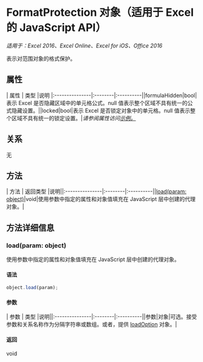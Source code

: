 # FormatProtection 对象（适用于 Excel 的 JavaScript API）

_适用于：Excel 2016、Excel Online、Excel for iOS、Office 2016_

表示对范围对象的格式保护。

## 属性

| 属性	  | 类型	|说明
|:---------------|:--------|:----------||formulaHidden|bool|表示 Excel 是否隐藏区域中的单元格公式。null 值表示整个区域不具有统一的公式隐藏设置。||locked|bool|表示 Excel 是否锁定对象中的单元格。null 值表示整个区域不具有统一的锁定设置。|_请参阅属性访问[示例。](#property-access-examples)_

## 关系
无


## 方法

| 方法		  | 返回类型	|说明||:---------------|:--------|:----------||[load(param: object)](#loadparam-object)|void|使用参数中指定的属性和对象值填充在 JavaScript 层中创建的代理对象。|

## 方法详细信息


### load(param: object)
使用参数中指定的属性和对象值填充在 JavaScript 层中创建的代理对象。

#### 语法
```js
object.load(param);
```

#### 参数
| 参数	  | 类型	|说明||:---------------|:--------|:----------||参数|对象|可选。接受参数和关系名称作为分隔字符串或数组。或者，提供 [loadOption](loadoption.md) 对象。|

#### 返回
void

